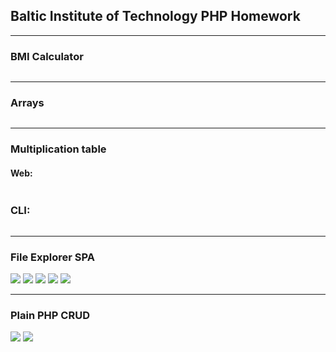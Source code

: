 ## Baltic Institute of Technology PHP Homework

---

### BMI Calculator

<div>
    <img src="assets/bmi_calculator.png" alt="">
<div>

---

### Arrays

<div>
    <img src="assets/arrays.png" alt="">
<div>

---

### Multiplication table

#### Web:
<div>
    <img src="assets/multiplication_table.png" alt="">
<div>

### CLI:

<div>
    <img src="assets/multiplication_table_cli.png" alt="">
<div>

---

### File Explorer SPA

<div>
    <img src="file_explorer/assets/login.png"/>
    <img src="file_explorer/assets/main.png"/>
    <img src="file_explorer/assets/navigate.png"/>
    <img src="file_explorer/assets/add-folder.png"/>
    <img src="file_explorer/assets/upload-file.png"/>
</div>

---

### Plain PHP CRUD

<div>
    <img src="assets/list-employees.png"/>
    <img src="assets/view-projects.png"/>
</div>
